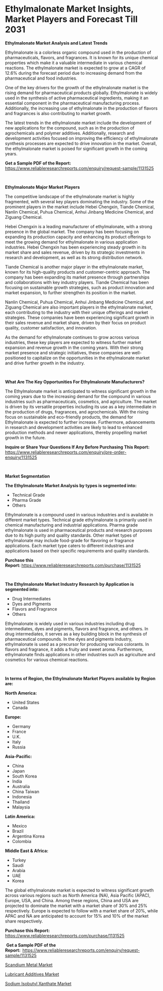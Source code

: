 <p><h1>Ethylmalonate Market Insights, Market Players and Forecast Till 2031</h1></p><p><strong>Ethylmalonate Market Analysis and Latest Trends</strong></p>
<p><p>Ethylmalonate is a colorless organic compound used in the production of pharmaceuticals, flavors, and fragrances. It is known for its unique chemical properties which make it a valuable intermediate in various chemical reactions. The ethylmalonate market is expected to grow at a CAGR of 12.6% during the forecast period due to increasing demand from the pharmaceutical and food industries.</p><p>One of the key drivers for the growth of the ethylmalonate market is the rising demand for pharmaceutical products globally. Ethylmalonate is widely used in the synthesis of active pharmaceutical ingredients, making it an essential component in the pharmaceutical manufacturing process. Additionally, the increasing use of ethylmalonate in the production of flavors and fragrances is also contributing to market growth.</p><p>The latest trends in the ethylmalonate market include the development of new applications for the compound, such as in the production of agrochemicals and polymer additives. Additionally, research and development activities focused on improving the efficiency of ethylmalonate synthesis processes are expected to drive innovation in the market. Overall, the ethylmalonate market is poised for significant growth in the coming years.</p></p>
<p><strong>Get a Sample PDF of the Report:&nbsp;</strong> <a href="https://www.reliableresearchreports.com/enquiry/request-sample/1131525">https://www.reliableresearchreports.com/enquiry/request-sample/1131525</a></p>
<p>&nbsp;</p>
<p><strong>Ethylmalonate Major Market Players</strong></p>
<p><p>The competitive landscape of the ethylmalonate market is highly fragmented, with several key players dominating the industry. Some of the prominent players in the market include Hebei Chengxin, Tiande Chemical, Nanlin Chemical, Puhua Chemical, Anhui Jinbang Medicine Chemical, and Ziguang Chemical.</p><p>Hebei Chengxin is a leading manufacturer of ethylmalonate, with a strong presence in the global market. The company has been focusing on expanding its production capacity and enhancing its product offerings to meet the growing demand for ethylmalonate in various application industries. Hebei Chengxin has been experiencing steady growth in its market share and sales revenue, driven by its strategic investments in research and development, as well as its strong distribution network.</p><p>Tiande Chemical is another major player in the ethylmalonate market, known for its high-quality products and customer-centric approach. The company has been expanding its market presence through partnerships and collaborations with key industry players. Tiande Chemical has been focusing on sustainable growth strategies, such as product innovation and market expansion, to further strengthen its position in the market.</p><p>Nanlin Chemical, Puhua Chemical, Anhui Jinbang Medicine Chemical, and Ziguang Chemical are also important players in the ethylmalonate market, each contributing to the industry with their unique offerings and market strategies. These companies have been experiencing significant growth in their sales revenue and market share, driven by their focus on product quality, customer satisfaction, and innovation.</p><p>As the demand for ethylmalonate continues to grow across various industries, these key players are expected to witness further market expansion and revenue growth in the coming years. With their strong market presence and strategic initiatives, these companies are well-positioned to capitalize on the opportunities in the ethylmalonate market and drive further growth in the industry.</p></p>
<p>&nbsp;</p>
<p><strong>What Are The Key Opportunities For Ethylmalonate Manufacturers?</strong></p>
<p><p>The Ethylmalonate market is anticipated to witness significant growth in the coming years due to the increasing demand for the compound in various industries such as pharmaceuticals, cosmetics, and agriculture. The market is driven by its versatile properties including its use as a key intermediate in the production of drugs, fragrances, and agrochemicals. With the rising focus on sustainable and eco-friendly products, the demand for Ethylmalonate is expected to further increase. Furthermore, advancements in research and development activities are likely to lead to enhanced production methods and newer applications, thereby propelling market growth in the future.</p></p>
<p><strong>Inquire or Share Your Questions If Any Before Purchasing This Report:</strong> <a href="https://www.reliableresearchreports.com/enquiry/pre-order-enquiry/1131525">https://www.reliableresearchreports.com/enquiry/pre-order-enquiry/1131525</a></p>
<p>&nbsp;</p>
<p><strong>Market Segmentation</strong></p>
<p><strong>The Ethylmalonate Market Analysis by types is segmented into:</strong></p>
<p><ul><li>Technical Grade</li><li>Pharma Grade</li><li>Others</li></ul></p>
<p><p>Ethylmalonate is a compound used in various industries and is available in different market types. Technical grade ethylmalonate is primarily used in chemical manufacturing and industrial applications. Pharma grade ethylmalonate is used in pharmaceutical products and research purposes due to its high purity and quality standards. Other market types of ethylmalonate may include food-grade for flavoring or fragrance applications. Each market type caters to different industries and applications based on their specific requirements and quality standards.</p></p>
<p><strong>Purchase this Report:&nbsp;</strong><a href="https://www.reliableresearchreports.com/purchase/1131525">https://www.reliableresearchreports.com/purchase/1131525</a></p>
<p>&nbsp;</p>
<p><strong>The Ethylmalonate Market Industry Research by Application is segmented into:</strong></p>
<p><ul><li>Drug Intermediates</li><li>Dyes and Pigments</li><li>Flavors and Fragrance</li><li>Others</li></ul></p>
<p><p>Ethylmalonate is widely used in various industries including drug intermediates, dyes and pigments, flavors and fragrance, and others. In drug intermediates, it serves as a key building block in the synthesis of pharmaceutical compounds. In the dyes and pigments industry, ethylmalonate is used as a precursor for producing various colorants. In flavors and fragrance, it adds a fruity and sweet aroma. Furthermore, ethylmalonate finds applications in other industries such as agriculture and cosmetics for various chemical reactions.</p></p>
<p>&nbsp;</p>
<p><strong>In terms of Region, the Ethylmalonate Market Players available by Region are:</strong></p>
<p>
    <p> <strong> North America: </strong>
        <ul>
            <li>United States</li>
            <li>Canada</li>
        </ul>
        </p> 
    <p> <strong> Europe: </strong>
        <ul>
            <li>Germany</li>
            <li>France</li>
            <li>U.K.</li>
            <li>Italy</li>
            <li>Russia</li>
        </ul>
        </p> 
    <p> <strong> Asia-Pacific: </strong>
        <ul>
            <li>China</li>
            <li>Japan</li>
            <li>South Korea</li>
            <li>India</li>
            <li>Australia</li>
            <li>China Taiwan</li>
            <li>Indonesia</li>
            <li>Thailand</li>
            <li>Malaysia</li>
        </ul>
        </p> 
    <p> <strong> Latin America: </strong>
        <ul>
            <li>Mexico</li>
            <li>Brazil</li>
            <li>Argentina Korea</li>
            <li>Colombia</li>
        </ul>
        </p> 
    <p> <strong> Middle East & Africa: </strong>
        <ul>
            <li>Turkey</li>
            <li>Saudi</li>
            <li>Arabia</li>
            <li>UAE</li>
            <li>Korea</li>
        </ul>
    </p>
    </p>
<p><p>The global ethylmalonate market is expected to witness significant growth across various regions such as North America (NA), Asia Pacific (APAC), Europe, USA, and China. Among these regions, China and USA are projected to dominate the market with a market share of 30% and 25% respectively. Europe is expected to follow with a market share of 20%, while APAC and NA are anticipated to account for 15% and 10% of the market share respectively.</p></p>
<p><strong>Purchase this Report: </strong><a href="https://www.reliableresearchreports.com/purchase/1131525">https://www.reliableresearchreports.com/purchase/1131525</a></p>
<p>&nbsp;<strong>Get a Sample PDF of the Report:&nbsp;&nbsp;</strong><a href="https://www.reliableresearchreports.com/enquiry/request-sample/1131525">https://www.reliableresearchreports.com/enquiry/request-sample/1131525</a></p>
<p><strong></strong></p>
<p><p><a href="https://github.com/yemakinde/Market-Research-Report-List-1/blob/main/scandium-metal-market.md">Scandium Metal Market</a></p><p><a href="https://github.com/bmorecock/Market-Research-Report-List-2/blob/main/lubricant-additives-market.md">Lubricant Additives Market</a></p><p><a href="https://github.com/jsmusil/Market-Research-Report-List-2/blob/main/sodium-isobutyl-xanthate-market.md">Sodium Isobutyl Xanthate Market</a></p></p>